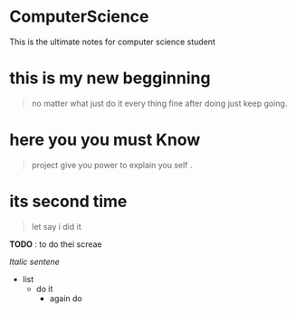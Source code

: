 # ComputerScience
This is the ultimate notes for computer science student 

# this is my new begginning
>no matter what just do it every thing fine after doing just keep going.
# here you you must Know 
> project give you power to explain you self .

# its  second time
> let say i did it 

**TODO** :  to do thei screae 

*Italic sentene*

- list
    - do it
        - again do